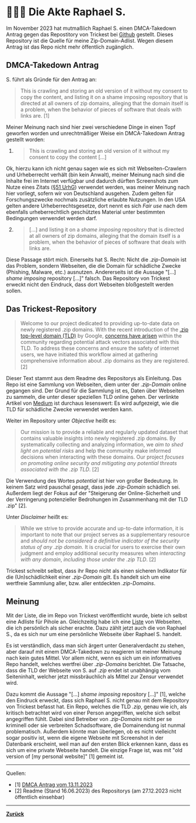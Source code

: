 # 🕵🏼‍♂️ Die Akte Raphael S.

Im November 2023 hat mutmaßlich Raphael S. einen DMCA-Takedown Antrag
gegen das Repostitory von Trickest bei
[Github](https://github.com/trickest/zip/tree/main)
gestellt. Dieses Repository ist die Quelle für meine Zip-Domain-Adlist. Wegen diesem
Antrag ist das Repo nicht mehr öffentlich zugänglich.

## DMCA-Takedown Antrag

S. führt als Gründe für den Antrag an:

> This is crawling and storing an old version of it without my consent to copy the content, and listing it on a shame imposing repository that is directed at all owners of zip domains, alleging that the domain itself is a problem, when the behavior of pieces of software that deals with links are. [1]

Meiner Meinung nach sind hier zwei verschiedene Dinge in einen Topf geworfen worden und
unrechtmäßiger Weise ein DMCA-Takedown Antrag gestellt worden:

1. >This is crawling and storing an old version of it without my consent to copy the content [...]

Ok, hierzu kann ich nicht genau sagen wie es sich mit Webseiten-Crawlern und
Urheberrecht verhält (bin kein Anwalt), meiner Meinung nach sind die Inhalte frei im
Internet verfügbar und dadurch dürften Screenshots zum Nutze eines Zitats
([§51 UrhG](https://www.gesetze-im-internet.de/urhg/__51.html)) verwendet werden, was
meiner Meinung nach hier vorliegt, sofern wir von Deutschland ausgehen. Zudem gelten
für Forschungszwecke nochmals zusätzliche erlaubte Nutzungen. In den USA
gelten andere Urheberrechtsgesetze, dort nennt es sich *Fair use* nach dem ebenfalls
urheberrechtlich geschütztes Material unter bestimmten Bedingungen verwendet werden
darf.

2. >[...] and listing it on a *shame imposing* repository that is directed at all owners of zip domains, alleging that the domain itself is a problem, when the behavior of pieces of software that deals with links are.

Diese Passage stört mich. Einerseits hat S. Recht: Nicht die *.zip-Domain* ist
das Problem, sondern Webseiten, die die Domain für schädliche Zwecke (Phishing,
Malware, etc.) ausnutzen. Andererseits ist die Aussage "[...] *shame imposing*
repository [...]" falsch. Das Repository von Trickest erweckt nicht den Eindruck, dass
dort Webseiten bloßgestellt werden sollen.

## Das Trickest-Repository

>Welcome to our project dedicated to providing up-to-date data on newly registered .zip domains. With the recent introduction of the [.zip top-level domain (TLD)](https://domains.google/tld/zip/) by Google, [concerns have arisen](https://medium.com/@bobbyrsec/the-dangers-of-googles-zip-tld-5e1e675e59a5) within the community regarding potential attack vectors associated with this TLD. To address these concerns and ensure the safety of internet users, we have initiated this workflow aimed at gathering comprehensive information about .zip domains as they are registered. [2]

Dieser Text stammt aus dem Readme des Repositorys als Einleitung. Das Repo ist eine
Sammlung von Webseiten, diem unter der *.zip-Domain* online gegangen sind. Der Grund
für die Sammlung ist es, Daten über Webseiten zu sammeln, die unter dieser speziellen
TLD online gehen. Der verlinkte Artikel von [Medium](https://medium.com/@bobbyrsec/the-dangers-of-googles-zip-tld-5e1e675e59a5) ist durchaus lesenswert: Es wird
aufgezeigt, wie die TLD für schädliche Zwecke verwendet werden kann.

Weiter im Repository unter *Objective* heißt es:

>Our mission is to provide a reliable and regularly updated dataset that contains valuable insights into newly registered .zip domains. By systematically collecting and analyzing information, we *aim to shed light on potential risks* and help the community make informed decisions when interacting with these domains. Our project *focuses on promoting online security and mitigating any potential threats associated with the .zip TLD*. [2]

Die Verwendung des Wortes *potential* ist hier von großer Bedeutung. In keinem Satz
wird pauschal gesagt, dass jede *.zip-Domain* schädlich sei. Außerdem liegt der Fokus
auf der "Steigerung der Online-Sicherheit und der Verringerung potenzieller Bedrohungen im Zusammenhang mit der TLD .zip" [2].

Unter *Disclaimer* heißt es:

>While we strive to provide accurate and up-to-date information, it is important to note that our project serves as a supplementary resource and *should not be considered a definitive indicator of the security status of any .zip domain.* It is crucial for users to exercise their own judgment and employ additional security measures when *interacting with any domain*, *including those under the .zip TLD*. [2]

Trickest schreibt selbst, dass ihr Repo nicht als einen sicheren Indikator für die
(Un)schädlichkeit einer *.zip-Domain* gilt. Es handelt sich um eine wertfreie Sammlung
aller, bzw. aller entdeckten *.zip-Domains*.

## Meinung

Mit der Liste, die im Repo von Trickest veröffentlicht wurde, biete ich selbst eine
Adliste für Pihole an. Gleichzeitig habe ich eine [Liste](allowed-zip.txt) von
Webseiten, die ich persönlich als sicher erachte. Dazu zählt jetzt auch die von
Raphael S., da es sich nur um eine persönliche Webseite über Raphael S. handelt.

Es ist verständlich, dass man sich ärgert unter Generalverdacht zu stehen, aber
darauf mit einem DMCA-Takedown zu reagieren ist meiner Meinung nach kein gutes Mittel.
Vor allem nicht, wenn es sich um ein informatives Repo handelt, welches wertfrei über
*.zip-Domains* berichtet. Die Tatsache, dass die TLD der Webseite von S. auf *.zip*
endet ist unabhängig vom Seiteninhalt, welcher jetzt missbräuchlich als Mittel zur
Zensur verwendet wird.

Dazu kommt die Aussage "[...] *shame imposing* repository [...]" [1], welche den Eindruck
erweckt, dass sich Raphael S. nicht genau mit dem Repository von Trickest befasst hat.
Ein Repo, welches die TLD *.zip*, genau wie ich, als kritisch betrachtet wird von einer
Person angegriffen, welche sich selbst angegriffen fühlt. Dabei sind Betreiber von
*.zip-Domains* nicht per se kriminell oder sie verbreiten Schadsoftware, die
Domainendung ist nunmal problematisch. Außerdem könnte man überlegen, ob es nicht
vielleicht sogar positiv ist, wenn die eigene Webseite mit Screenshot in der Datenbank
erscheint, weil man auf den ersten Blick erkennen kann, dass es sich um eine private
Webseite handelt. Die einzige Frage ist, was mit "old version of [my personal website]"
[1] gemeint ist.

---

Quellen:

* [1] [DMCA Antrag vom 13.11.2023](https://github.com/github/dmca/blob/master/2023/11/2023-11-10-source-image.md)
* [2] Readme (Stand 16.06.2023) des Repositorys (am 27.12.2023 nicht öffentlich einsehbar)

---

[**Zurück**](/)
